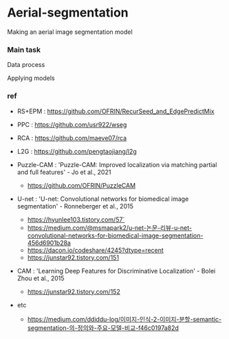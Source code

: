 # Aerial-segmentation
Making an aerial image segmentation model

### Main task
Data process

Applying models

### ref
- RS+EPM : https://github.com/OFRIN/RecurSeed_and_EdgePredictMix
- PPC : https://github.com/usr922/wseg
- RCA : https://github.com/maeve07/rca
- L2G : https://github.com/pengtaojiang/l2g
- Puzzle-CAM : 'Puzzle-CAM: Improved localization via matching partial and full features' - Jo et al., 2021
  - https://github.com/OFRIN/PuzzleCAM
- U-net : 'U-net: Convolutional networks for biomedical image segmentation' - Ronneberger et al., 2015 
  - https://hyunlee103.tistory.com/57`
  - https://medium.com/@msmapark2/u-net-논문-리뷰-u-net-convolutional-networks-for-biomedical-image-segmentation-456d6901b28a
  - https://dacon.io/codeshare/4245?dtype=recent
  - https://junstar92.tistory.com/151

- CAM : 'Learning Deep Features for Discriminative Localization' - Bolei Zhou et al., 2015
  - https://junstar92.tistory.com/152
- etc
  - https://medium.com/ddiddu-log/이미지-인식-2-이미지-분할-semantic-segmentation-의-정의와-주요-모델-비교-f46c0197a82d